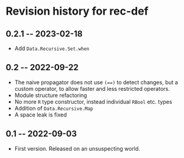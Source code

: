 # Revision history for rec-def

## 0.2.1 -- 2023-02-18

* Add `Data.Recursive.Set.when`

## 0.2 -- 2022-09-22

* The naive propagator does not use `(==)` to detect changes, but a custom
  operator, to allow faster and less restricted operators.
* Module structure refactoring
* No more `R` type constructor, instead individual `RBool` etc. types
* Addition of `Data.Recursive.Map`
* A space leak is fixed

## 0.1 -- 2022-09-03

* First version. Released on an unsuspecting world.

